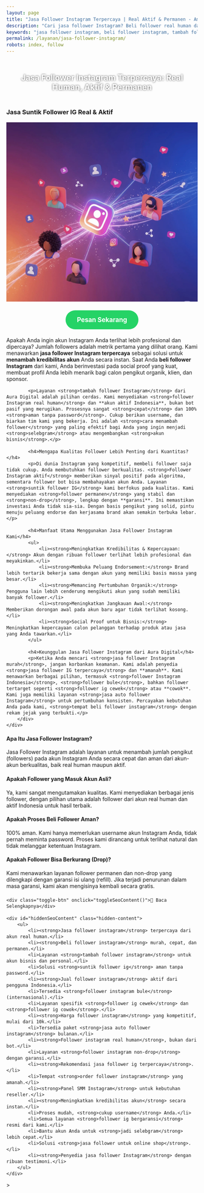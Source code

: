 ```yaml
---
layout: page
title: "Jasa Follower Instagram Terpercaya | Real Aktif & Permanen - Aman & Murah"
description: "Cari jasa follower Instagram? Beli follower real human dari akun aktif Indonesia. Layanan suntik follower IG terpercaya, aman, murah, dan bergaransi untuk menaikkan kredibilitas akun Anda."
keywords: "jasa follower instagram, beli follower instagram, tambah follower instagram, jual follower instagram, suntik follower ig, order follower ig, panel smm instagram, follower instagram real human, follower instagram aktif, follower instagram indonesia, follower instagram permanen, follower ig non-drop, jasa follower ig terpercaya, jasa follower instagram aman, follower ig bergaransi, jasa auto follower instagram, meningkatkan kredibilitas akun, harga follower instagram, jasa follower instagram murah, rekomendasi jasa follower ig, follower ig cewek, follower ig cowok"
permalink: /layanan/jasa-follower-instagram/
robots: index, follow
---
```


<script type="application/ld+json">
{
  "@context": "https://schema.org",
  "@graph": [
    {
      "@type": "WebSite",
      "@id": "https://auradigital.id/#website",
      "url": "https://auradigital.id/",
      "name": "auradigital.id"
    },
    {
      "@type": "WebPage",
      "@id": "https://auradigital.id/layanan/jasa-follower-instagram/#webpage",
      "url": "https://auradigital.id/layanan/jasa-follower-instagram/",
      "name": "Jasa Follower Instagram | Real Human, Aktif & Terpercaya",
      "isPartOf": {
        "@id": "https://auradigital.id/#website"
      },
      "breadcrumb": {
        "@id": "https://auradigital.id/layanan/jasa-follower-instagram/#breadcrumb"
      },
      "description": "Butuh jasa follower Instagram terpercaya? Kami adalah solusi untuk menambah follower real human yang aktif dan permanen. Layanan suntik follower IG aman untuk meningkatkan kredibilitas akun Anda."
    },
    {
      "@type": "Service",
      "name": "Jasa Follower Instagram (Real & Aktif)",
      "serviceType": "Social Media Marketing",
      "provider": {
        "@type": "WebSite",
        "name": "auradigital.id",
        "url": "https://auradigital.id/"
      },
      "areaServed": {
        "@type": "Country",
        "name": "Indonesia"
      },
      "description": "Jasa tambah follower Instagram dari akun real human Indonesia untuk meningkatkan kredibilitas, social proof, dan membuka peluang endorse. Layanan terpercaya, aman, dan bergaransi."
    },
    {
      "@type": "BreadcrumbList",
      "@id": "https://auradigital.id/layanan/jasa-follower-instagram/#breadcrumb",
      "itemListElement": [
        {
          "@type": "ListItem",
          "position": 1,
          "name": "Home",
          "item": "https://auradigital.id/"
        },
        {
          "@type": "ListItem",
          "position": 2,
          "name": "Layanan",
          "item": "https://auradigital.id/layanan/"
        },
        {
          "@type": "ListItem",
          "position": 3,
          "name": "Jasa Follower Instagram",
          "item": "https://auradigital.id/layanan/jasa-follower-instagram/"
        }
      ]
    },
    {
      "@type": "FAQPage",
      "mainEntity": [
        {
          "@type": "Question",
          "name": "Apa itu Jasa Follower Instagram?",
          "acceptedAnswer": {
            "@type": "Answer",
            "text": "Jasa Follower Instagram adalah layanan untuk menambah jumlah pengikut (followers) pada akun Instagram Anda secara cepat dan aman dari akun-akun real dan aktif."
          }
        },
        {
          "@type": "Question",
          "name": "Apakah follower yang didapat adalah akun asli (real human)?",
          "acceptedAnswer": {
            "@type": "Answer",
            "text": "Ya, kami sangat mengutamakan kualitas. Kami menyediakan follower dari akun real human dan aktif, terutama follower Indonesia. Ini jauh lebih baik daripada follower bot yang berisiko."
          }
        },
        {
          "@type": "Question",
          "name": "Apakah prosesnya aman dan bergaransi?",
          "acceptedAnswer": {
            "@type": "Answer",
            "text": "Sangat aman. Kami tidak memerlukan password, cukup username Anda. Sebagian besar layanan kami juga bergaransi (non-drop) untuk memastikan jumlah follower Anda tetap stabil."
          }
        }
      ]
    }
  ]
}
</script>

<h2 style="text-align: center; color: #fff; text-shadow: 0 0 4px rgba(0,0,0,0.7); padding: 20px 15px;">
    Jasa Follower Instagram Terpercaya: Real Human, Aktif & Permanen
</h2>

<div class="jasa-top-komen-tiktok-container">
    <div class="service-card" id="jasa-follower-instagram-card" onclick="toggleService(this)">
        <h3>Jasa Suntik Follower IG Real & Aktif</h3>
        <img src="https://raw.githubusercontent.com/AzkaAtta/azkaatta.github.io/main/image/jasa-follower-instagram.webp" alt="Jasa Follower Instagram Real Human" style="max-width:100%; height:auto;" loading="lazy">
        <a href="https://wa.me/62895402343693?text=Halo,%20saya%20tertarik%20dengan%20Jasa%20Follower%20Instagram.%20Bisa%20info%20lebih%20lanjut?" target="_blank" class="whatsapp-button" style="display: block; width: fit-content; margin: 20px auto; padding: 15px 30px; background-color: #25D366; color: white; text-align: center; text-decoration: none; border-radius: 50px; font-size: 1.2em; font-weight: bold; transition: background-color 0.3s ease;">
            Pesan Sekarang
        </a>
        <div class="service-description">
            <p>Apakah Anda ingin akun Instagram Anda terlihat lebih profesional dan dipercaya? Jumlah followers adalah metrik pertama yang dilihat orang. Kami menawarkan <strong>jasa follower Instagram terpercaya</strong> sebagai solusi untuk <strong>menambah kredibilitas akun</strong> Anda secara instan. Saat Anda <strong>beli follower Instagram</strong> dari kami, Anda berinvestasi pada social proof yang kuat, membuat profil Anda lebih menarik bagi calon pengikut organik, klien, dan sponsor.</p>

            <p>Layanan <strong>tambah follower Instagram</strong> dari Aura Digital adalah pilihan cerdas. Kami menyediakan <strong>follower Instagram real human</strong> dan **akun aktif Indonesia**, bukan bot pasif yang merugikan. Prosesnya sangat <strong>cepat</strong> dan 100% <strong>aman tanpa password</strong>. Cukup berikan username, dan biarkan tim kami yang bekerja. Ini adalah <strong>cara menambah follower</strong> yang paling efektif bagi Anda yang ingin menjadi <strong>selebgram</strong> atau mengembangkan <strong>akun bisnis</strong>.</p>

            <h4>Mengapa Kualitas Follower Lebih Penting dari Kuantitas?</h4>
            <p>Di dunia Instagram yang kompetitif, membeli follower saja tidak cukup. Anda membutuhkan follower berkualitas. <strong>Follower Instagram aktif</strong> memberikan sinyal positif pada algoritma, sementara follower bot bisa membahayakan akun Anda. Layanan <strong>suntik follower IG</strong> kami berfokus pada kualitas. Kami menyediakan <strong>follower permanen</strong> yang stabil dan <strong>non-drop</strong>, lengkap dengan **garansi**. Ini memastikan investasi Anda tidak sia-sia. Dengan basis pengikut yang solid, pintu menuju peluang endorse dan kerjasama brand akan semakin terbuka lebar.</p>

            <h4>Manfaat Utama Menggunakan Jasa Follower Instagram Kami</h4>
            <ul>
                <li><strong>Meningkatkan Kredibilitas & Kepercayaan:</strong> Akun dengan ribuan follower terlihat lebih profesional dan meyakinkan.</li>
                <li><strong>Membuka Peluang Endorsement:</strong> Brand lebih tertarik bekerja sama dengan akun yang memiliki basis massa yang besar.</li>
                <li><strong>Memancing Pertumbuhan Organik:</strong> Pengguna lain lebih cenderung mengikuti akun yang sudah memiliki banyak follower.</li>
                <li><strong>Meningkatkan Jangkauan Awal:</strong> Memberikan dorongan awal pada akun baru agar tidak terlihat kosong.</li>
                <li><strong>Social Proof untuk Bisnis:</strong> Meningkatkan kepercayaan calon pelanggan terhadap produk atau jasa yang Anda tawarkan.</li>
            </ul>

            <h4>Keunggulan Jasa Follower Instagram dari Aura Digital</h4>
            <p>Ketika Anda mencari <strong>jasa follower Instagram murah</strong>, jangan korbankan keamanan. Kami adalah penyedia <strong>jasa follower IG terpercaya</strong> dan **amanah**. Kami menawarkan berbagai pilihan, termasuk <strong>follower Instagram Indonesia</strong>, <strong>follower bule</strong>, bahkan follower tertarget seperti <strong>follower ig cewek</strong> atau **cowok**. Kami juga memiliki layanan <strong>jasa auto follower Instagram</strong> untuk pertumbuhan konsisten. Percayakan kebutuhan Anda pada kami, <strong>tempat beli follower instagram</strong> dengan rekam jejak yang terbukti.</p>
        </div>
    </div>
</div>

<style>
  /* Struktur CSS Anda tidak diubah */
</style>

<div class="accordion">
  <div class="accordion-item">
    <div class="accordion-title"><h4>Apa Itu Jasa Follower Instagram?</h4></div>
    <div class="accordion-content">
      Jasa Follower Instagram adalah layanan untuk menambah jumlah pengikut (followers) pada akun Instagram Anda secara cepat dan aman dari akun-akun berkualitas, baik real human maupun aktif.
    </div>
  </div>

  <div class="accordion-item">
    <div class="accordion-title"><h4>Apakah Follower yang Masuk Akun Asli?</h4></div>
    <div class="accordion-content">
      Ya, kami sangat mengutamakan kualitas. Kami menyediakan berbagai jenis follower, dengan pilihan utama adalah follower dari akun real human dan aktif Indonesia untuk hasil terbaik.
    </div>
  </div>

  <div class="accordion-item">
    <div class="accordion-title"><h4>Apakah Proses Beli Follower Aman?</h4></div>
    <div class="accordion-content">
      100% aman. Kami hanya memerlukan username akun Instagram Anda, tidak pernah meminta password. Proses kami dirancang untuk terlihat natural dan tidak melanggar ketentuan Instagram.
    </div>
  </div>
  
  <div class="accordion-item">
    <div class="accordion-title"><h4>Apakah Follower Bisa Berkurang (Drop)?</h4></div>
    <div class="accordion-content">
      Kami menawarkan layanan follower permanen dan non-drop yang dilengkapi dengan garansi isi ulang (refill). Jika terjadi penurunan dalam masa garansi, kami akan mengisinya kembali secara gratis.
    </div>
  </div>
</div>

<script>
  // Struktur JS Anda tidak diubah
</script>


<style>
  /* Struktur CSS Anda tidak diubah */
</style>

<div class="toggle-container">

    <div class="toggle-btn" onclick="toggleSeoContent()">📌 Baca Selengkapnya</div>
    
    <div id="hiddenSeoContent" class="hidden-content">
        <ul>
            <li><strong>Jasa follower instagram</strong> terpercaya dari akun real human.</li>
            <li><strong>Beli follower instagram</strong> murah, cepat, dan permanen.</li>
            <li>Layanan <strong>tambah follower instagram</strong> untuk akun bisnis dan personal.</li>
            <li>Solusi <strong>suntik follower ig</strong> aman tanpa password.</li>
            <li><strong>Jual follower instagram</strong> aktif dari pengguna Indonesia.</li>
            <li>Tersedia <strong>follower instagram bule</strong> (internasional).</li>
            <li>Layanan spesifik <strong>follower ig cewek</strong> dan <strong>follower ig cowok</strong>.</li>
            <li><strong>Harga follower instagram</strong> yang kompetitif, mulai dari 10k.</li>
            <li>Tersedia paket <strong>jasa auto follower instagram</strong> bulanan.</li>
            <li><strong>Follower instagram real human</strong>, bukan dari bot.</li>
            <li>Layanan <strong>follower instagram non-drop</strong> dengan garansi.</li>
            <li><strong>Rekomendasi jasa follower ig terpercaya</strong>.</li>
            <li>Tempat <strong>order follower instagram</strong> yang amanah.</li>
            <li><strong>Panel SMM Instagram</strong> untuk kebutuhan reseller.</li>
            <li><strong>Meningkatkan kredibilitas akun</strong> secara instan.</li>
            <li>Proses mudah, <strong>cukup username</strong> Anda.</li>
            <li>Semua layanan <strong>follower ig bergaransi</strong> resmi dari kami.</li>
            <li>Bantu akun Anda untuk <strong>jadi selebgram</strong> lebih cepat.</li>
            <li>Solusi <strong>jasa follower untuk online shop</strong>.</li>
            <li><strong>Penyedia jasa follower Instagram</strong> dengan ribuan testimoni.</li>
        </ul>
    </div>
</div>

<style>
    .toggle-container {
        margin-top: 20px; 
    }
    .toggle-btn {
        cursor: pointer;
        /* Warna tombol diubah agar kontras dengan background gelap */
        color: #67e8f9; /* Biru Cyan Terang */
        text-decoration: underline;
        display: inline-block;
        font-weight: bold;
        text-shadow: 0 1px 2px rgba(0,0,0,0.5);
    }
    .hidden-content {
        /* KUNCI #1: Konten disembunyikan di awal */
        display: none; 
        
        /* KUNCI #2: Style diubah menjadi transparan & teks putih */
        background: rgba(0, 0, 0, 0.25); /* Background semi-transparan gelap */
        backdrop-filter: blur(8px);
        color: #ffffff; /* Warna teks utama menjadi putih */
        border: 1px solid rgba(255, 255, 255, 0.15); /* Border efek kaca */
        
        margin-top: 15px;
        padding: 20px;
        border-radius: 12px;
        text-shadow: 0 1px 2px rgba(0,0,0,0.5); /* Bayangan agar teks mudah dibaca */
    }
    .hidden-content ul {
        margin: 0;
        padding-left: 20px;
    }
    .hidden-content li {
        margin-bottom: 8px;
    }
    .hidden-content strong {
        color: #93c5fd; /* Warna biru muda untuk keyword */
    }
</style>>

<script>
    function toggleSeoContent() {
        var content = document.getElementById("hiddenSeoContent");
        var button = document.querySelector(".toggle-btn");
        
        // Cek apakah konten sedang tersembunyi atau tidak
        if (content.style.display === "none" || content.style.display === "") {
            content.style.display = "block";
            button.textContent = "📌 Tutup Selengkapnya";
        } else {
            content.style.display = "none";
            button.textContent = "📌 Baca Selengkapnya";
        }
    }
</script>
<script>
    // Struktur JS Anda tidak diubah
</script>
